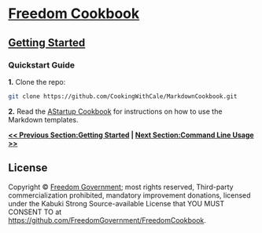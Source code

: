 # [Freedom Cookbook](../)

## [Getting Started](./)

### Quickstart Guide

**1.** Clone the repo:

```Bash
git clone https://github.com/CookingWithCale/MarkdownCookbook.git
```

**2.** Read the [AStartup Cookbook](https://github.com/CookingWithCale/AStartupCookbook/tree/master/GettingStarted/Markdown/) for instructions on how to use the Markdown templates.

**[<< Previous Section:Getting Started](./) | [Next Section:Command Line Usage >>](./CommandLineUsage.md)**

## License

Copyright © [Freedom Government](https://github.com/FreedomGovernment); most rights reserved, Third-party commercialization prohibited, mandatory improvement donations, licensed under the Kabuki Strong Source-available License that YOU MUST CONSENT TO at <https://github.com/FreedomGovernment/FreedomCookbook>.

